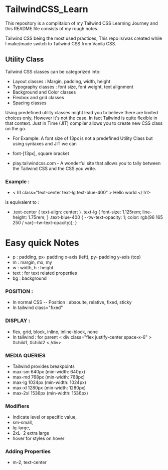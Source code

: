 # TailwindCSS_Learn
This repository is a complitaion of my Tailwind CSS Learning Journey
and this README file consists of my rough notes.

Tailwind CSS being the most used practices, This repo is/was created while I make/made switch to Tailwind CSS from Vanila CSS.

## Utility Class 
Tailwind CSS classes can be categorized into:
- Layout classes : Margin, padding, width, height
- Typography classes : font size, font weight, text alignment
- Background and Color classes
- Flexbox and grid classes
- Spacing classes

Using predefined utility classes might lead you to believe there are limited choices only, However it's not the case. In fact Tailwind is quite flexible in that context.
Just in Time (JIT) compiler allows you to create new CSS class on the go.
- For Example:
 A font size of 13px is not a predefined Utility Class but using syntaxes and JIT we can  
- font-[13px], square bracket

- play.tailwindcss.com - A wonderful site that allows you to tally between the Tailwind CSS and the CSS you write.


### Example :
- < h1 class="text-center text-lg text-blue-400" > Hello world  </ h1>

 is equivalent to :

- .text-center {
  text-align: center;
}
.text-lg {
  font-size: 1.125rem;
  line-height: 1.75rem;
}
.text-blue-400 {
  --tw-text-opacity: 1;
  color: rgb(96 165 250 / var(--tw-text-opacity));
}

# Easy quick Notes 
- p : padding, px- padding x-axis (left), py- padding y-axis (top)
- m : margin, mx, my
- w : width, h : height
- text : for text related properties
- bg : background

### POSITION :
- In normal CSS -- Position : absoulte, relative, fixed, sticky
- In tailwind class="fixed"

### DISPLAY :
- flex, grid, block, inline, inline-block, none
- In tailwind : for parent < div class="flex justify-center space-x-6" > #child1, #child2 < /div>

### MEDIA QUERIES
- Tailwind provides breakpoints
- max-sm 640px (min-width: 640px)
- max-md 768px (min-width: 768px)
- max-lg 1024px (min-width: 1024px)
- max-xl 1280px (min-width: 1280px)
- max-2xl 1536px (min-width: 1536px)


### Modifiers
- Indicate level or specific value,
- sm-small,
- lg-large,
- 2xL- 2 extra large
- hover for styles on hover

### Adding Properties 
- m-2, text-center
